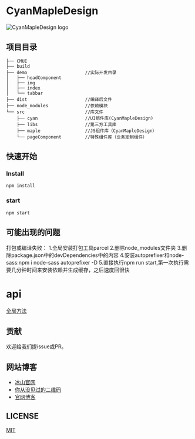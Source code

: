 # CyanMapleDesign

![CyanMapleDesign logo](http://xuqiang.cc/wp-content/uploads/2018/03/cmlogo.png)

## 项目目录
```
├── CMUI                     
├── build
├── demo                      //实际开发目录
│   ├── headComponent
│   ├── img
│   ├── index
│   └── tabbar
├── dist                      //编译后文件
├── node_modules              //依赖模块
└── src                       //库文件
    ├── cyan                  //UI组件库(CyanMapleDesign)
    ├── libs                  //第三方工具库
    ├── maple                 //JS组件库（CyanMapleDesign）
    └── pageComponent         //特殊组件库（业务定制组件）
```
        
## 快速开始
### Install
```console
npm install 
```
### start
```console
npm start 
```
## 可能出现的问题
打包或编译失败：
1.全局安装打包工具parcel
2.删除node_modules文件夹
3.删除package.json中的devDependencies中的内容
4.安装autoprefixer和node-sass:npm i node-sass autoprefixer -D
5.直接执行npm run start,第一次执行需要几分钟时间来安装依赖并生成缓存，之后速度回很快
# api
[全局方法](doc/methodsAPI.md)
## 贡献
欢迎给我们提issue或PR。

## 网站博客
- [冰山官网](http://www.bingshangroup.com)
- [你从没见过的二维码](http://www.bingshangroup.com/#/qc)
- [官网博客](http://www.bingshangroup.com/blog)
## LICENSE
[MIT](LICENSE)